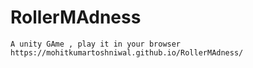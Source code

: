 # RollerMAdness

    A unity GAme , play it in your browser https://mohitkumartoshniwal.github.io/RollerMAdness/
